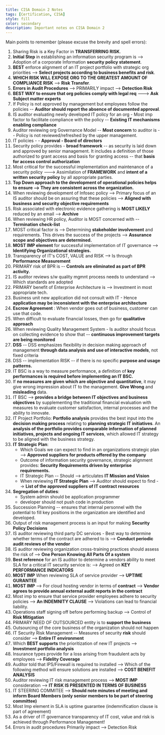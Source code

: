 ```yaml
---
title: CISA Domain 2 Notes
tags: [Certification, CISA]
style: fill
color: secondary
description: Important notes on CISA Domain 2
---
```

Main points to remember (please excuse the brevity and spell errors):
1. Sharing Risk is a Key Factor in **TRANSFERRING RISK**.
1. **Initial Step** in establishing an information security program is --> Adoption of a corporate Information **security policy statement**.
1. **BEST** enforce alignment of an IT project portfolio with strategic org priorities -->  **Select projects according to business benefits and risk**.
1. **WHICH RISK WILL EXPOSE ORG TO THE GREATEST AMOUNT OF COMPLIANCE RISK**  --> **Risk Transfer**.
1. **Errors in Audit Procedures** --> PRIMARILY impact --> **Detection Risk**
1. **BEST WAY to ensure that org policies comply with legal req**  ---> **Ask Subject matter experts**
1. If Policy is not approved by management but employees follow the policies -- **Auditor should report the absence of documented approval**.
1. IS auditor evaluating newly developed IT policy for an org - Most imp factor to facilitate compliance with the policy -- **Existing IT mechanisms enabling compliance**
1. Auditor reviewing org Governance Model -- **Most concern** to auditor is -- Policy is not reviewed/refreshed by the upper management.
1. IT policies - - **Approval - Board of directors**
1. Security policy provides - **broad framework** -- as security is laid down and approved by senior management. It includes a definition of those authorized to grant access and basis for granting access -- that **basis for access control authorization**
1. Most critical for the successful implementation and maintenance of a security policy ---> Assimilation of **FRAMEWORK** and **intent of a written security policy** by all appropriate parties.
1. **Top Down approach to the development of operational policies helps to ensure --> They are consistent across the organization.**
1. When reviewing development of Infosec policy --> Primary focus of an IS auditor should be on assuring that these policies --> **Aligned with business and security objective requirements**
1. Risk associated with electronic evidence gathering is **MOST LIKELY**  reduced by an email --> **Archive**
1. When reviewing HR policy, Auditor is MOST concerned with -- **Termination check-list**
1. MOST critical factor is --> Determining **stakeholder involvement** and requirements. This drives the success of the projects --> **Assurance scope and objectives are determined.**
1. **MOST IMP element** for successful implementation of IT governance --> **Identifying Organizational strategies.**
1. Transparency of IT's COST, VALUE and RISK --> Is through  **Performance Measurement**
1. PRIMARY risk of BPR is -- **Controls are eliminated as part of BPR activity.**
1. IS auditor reviews s/w quality mgmnt process needs to understand --> Which standards are adopted
1. PRIMARY benefit of Enterprise Architecture is --> Investment in most appropriate tech.
1. Business unit new application did not consult with IT - Hence  **application may be inconsistent with the enterprise architecture**
1. **Escrow Agreement** : When vendor goes out of business, customer can use that code.
1. When difficult to evaluate financial losses, then go for **qualitative approach**
1. When reviewing Quality Management System - Is auditor should focus on collecting evidence to show that --  **continuous improvement targets are being monitored**
1. **DSS** -- DSS emphasizes flexibility in decision making approach of management **through data analysis and use of interactive models**, not fixed criteria
1. DSS -- implementation RISK -- if there is no specific **purpose and usage patterns.**
1. IT BSC is a way to measure performance, a definition of **key performances is required before implementing an IT BSC.**
1. If **no measures are given which are objective and quantitative**, it may give wrong impression about IT to the management. **Give Wrong** and **misleading** data.
1. IT BSC --> **provides a bridge between IT objectives and business objectives** by supplementing the traditional financial evaluation with measures to evaluate customer satisfaction, internal processes and the ability to innovate.
1. IT Project Portfolio: **Portfolio analysis** provides the best input into the **decision making process** relating to **planning strategic IT initiatives**. An **analysis of the portfolio provides comparable information of planned initiatives, projects and ongoing IT services**, which allowed IT strategy to be aligned with the business strategy.
1. **IT Strategic Plan**:
    - Which Goals we can expect to find in an organizations strategic plan --> **Approved suppliers for products offered by the company**
    - Outcome of information security governance, strategic alignment provides: **Security Requirements driven by enterprise requirements.**
    - IT Strategic Plan -- Should --> articulates **IT Mission and Vision**
    - When reviewing **IT Strategic Plan** --> Auditor should expect to find --> **List of the approved suppliers of IT contract resources**
1. **Segregation of duties**:
    - System admin should be application programmer
    - developer should not push code in production
1. Succession Planning -- ensures that internal personnel with the potential to fill key positions in the organization are identified and developed.
1. Output of risk management process is an input for making **Security Policy Decisions**
1. IS auditor reviewing third party DC services - Best way to determine whether terms of the contract are adhered to is --> **Conduct periodic audit reviews of the vendor**
1. IS auditor reviewing organization cross-training practices should assess the risk of --> **One Person Knowing All Parts Of a system**
1. **Best reference** for an IS auditor to determine a vendors ability to meet SLA for a critical IT security service is: --> Agreed on **KEY PERFORMANCE INDICATORS**
1. **MOST IMP** When reviewing SLA of service provider --> **UPTIME GURANTEE**
1. **MOST IMP** --> For cloud hosting vendor in terms of **contract** -->  **Vendor agrees to provide annual external audit reports in the contract**
1. Most imp to ensure that service provider employees adhere to security policies --> **An INDEMNITY CLAUSE** --> Violations can lead to financial liability.
1. Operations staff signing off before performing backup --> Control of **Risk Mitigation**
1. PRIMARY NEED OF OUTSOURCED entity is to **support the business**
1. Outsourcing of the core business of the organization should not happen
1. IT Security Risk Management -- Measures of security **risk** should consider --> **Entire IT environment**
1. Which **BEST supports** the prioritization of new IT projects --> **Investment portfolio analysis**
1. Insurance types provide for a loss arising from fraudulent acts by employees --> **Fidelity Coverage**
1. Auditor told that IPS/Firewall is required to installed --> Which of the following method will ensure solutions are installed --> **COST BENEFIT ANALYSIS**
1. Auditor reviewing IT risk management process --> **MOST IMP**  consideration --> **IT RISK IS PRESENTED IN TERMS OF BUSINESS**
1. IT STEERING COMMITEE -->  **Should note minutes of meeting and inform Board Members (only senior members to be part of steering committee)**
1. Most Imp element in SLA is uptime guarantee (indemnification clause is part of agreement)
1. As a driver of IT governance transparency of IT cost, value and risk is achieved through Performance Management!
1. Errors in audit procedures Primarily impact —> Detection Risk





